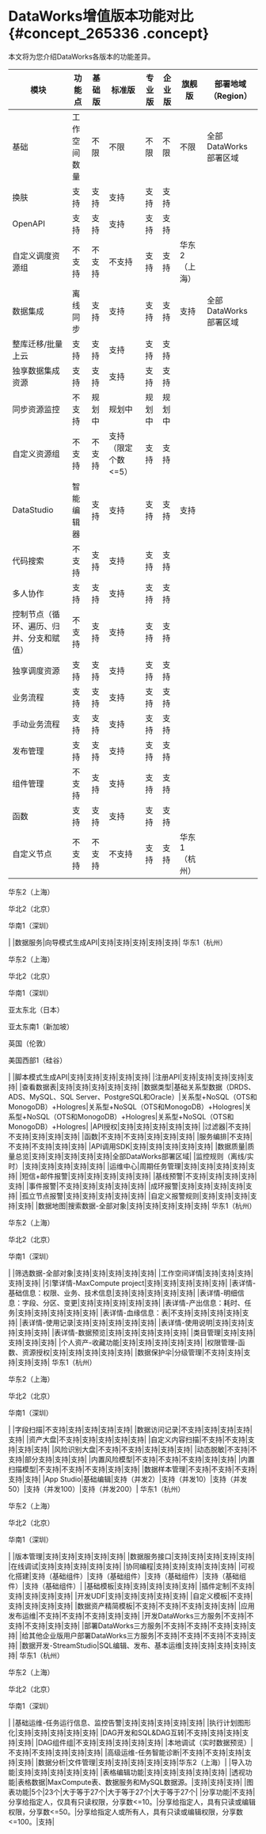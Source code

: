 # DataWorks增值版本功能对比 {#concept_265336 .concept}

本文将为您介绍DataWorks各版本的功能差异。

|模块|功能点|基础版|标准版|专业版|企业版|旗舰版|部署地域（Region）|
|--|---|---|---|---|---|---|------------|
|基础|工作空间数量|不限|不限|不限|不限|不限|全部DataWorks部署区域|
|换肤|支持|支持|支持|支持|支持|
|OpenAPI|支持|支持|支持|支持|支持|
|自定义调度资源组|不支持|不支持|不支持|支持|支持|华东2（上海）|
|数据集成|离线同步|支持|支持|支持|支持|支持|全部DataWorks部署区域|
|整库迁移/批量上云|支持|支持|支持|支持|支持|
|独享数据集成资源|支持|支持|支持|支持|支持|
|同步资源监控|不支持|规划中|规划中|规划中|规划中|
|自定义资源组|不支持|不支持|支持（限定个数<=5）|支持|支持|
|DataStudio|智能编辑器|支持|支持|支持|支持|支持|
|代码搜索|不支持|支持|支持|支持|支持|
|多人协作|支持|支持|支持|支持|支持|
|控制节点（循环、遍历、归并、分支和赋值）|不支持|支持|支持|支持|支持|
|独享调度资源|支持|支持|支持|支持|支持|
|业务流程|支持|支持|支持|支持|支持|
|手动业务流程|支持|支持|支持|支持|支持|
|发布管理|支持|支持|支持|支持|支持|
|组件管理|不支持|支持|支持|支持|支持|
|函数|支持|支持|支持|支持|支持|
|自定义节点|不支持|不支持|不支持|支持|支持| 华东1（杭州）

 华东2（上海）

 华北2（北京）

 华南1（深圳）

 |
|数据服务|向导模式生成API|支持|支持|支持|支持|支持| 华东1（杭州）

 华东2（上海）

 华北2（北京）

 华南1（深圳）

 亚太东北（日本）

 亚太东南1（新加坡）

 英国（伦敦）

 美国西部1（硅谷）

 |
|脚本模式生成API|支持|支持|支持|支持|支持|
|注册API|支持|支持|支持|支持|支持|
|查看数据表|支持|支持|支持|支持|支持|
|数据类型|基础关系型数据（DRDS、ADS、MySQL、SQL Server、PostgreSQL和Oracle）|关系型+NoSQL（OTS和MonogoDB）+Hologres|关系型+NoSQL（OTS和MonogoDB）+Hologres|关系型+NoSQL（OTS和MonogoDB）+Hologres|关系型+NoSQL（OTS和MonogoDB）+Hologres|
|API授权|支持|支持|支持|支持|支持|
|过滤器|不支持|不支持|支持|支持|支持|
|函数|不支持|不支持|支持|支持|支持|
|服务编排|不支持|不支持|不支持|支持|支持|
|API调用SDK|支持|支持|支持|支持|支持|
|数据质量|质量总览|支持|支持|支持|支持|支持|全部DataWorks部署区域|
|监控规则（离线/实时）|支持|支持|支持|支持|支持|
|运维中心|周期任务管理|支持|支持|支持|支持|支持|
|短信+邮件报警|支持|支持|支持|支持|支持|
|基线预警|不支持|支持|支持|支持|支持|
|事件报警|不支持|支持|支持|支持|支持|
|成环报警|支持|支持|支持|支持|支持|
|孤立节点报警|支持|支持|支持|支持|支持|
|自定义报警规则|支持|支持|支持|支持|支持|
|数据地图|搜索数据-全部对象|支持|支持|支持|支持|支持| 华东1（杭州）

 华东2（上海）

 华北2（北京）

 华南1（深圳）

 |
|筛选数据-全部对象|支持|支持|支持|支持|支持|
|工作空间详情|支持|支持|支持|支持|支持|
|引擎详情-MaxCompute project|支持|支持|支持|支持|支持|
|表详情-基础信息：权限、业务、技术信息|支持|支持|支持|支持|支持|
|表详情-明细信息：字段、分区、变更|支持|支持|支持|支持|支持|
|表详情-产出信息：耗时、任务|支持|支持|支持|支持|支持|
|表详情-血缘信息：表|不支持|支持|支持|支持|支持|
|表详情-使用记录|支持|支持|支持|支持|支持|
|表详情-使用说明|支持|支持|支持|支持|支持|
|表详情-数据预览|支持|支持|支持|支持|支持|
|类目管理|支持|支持|支持|支持|支持|
|个人资产-收藏功能|支持|支持|支持|支持|支持|
|权限管理-函数、资源授权|支持|支持|支持|支持|支持|
|数据保护伞|分级管理|不支持|支持|支持|支持|支持| 华东1（杭州）

 华东2（上海）

 华北2（北京）

 华南1（深圳）

 |
|字段扫描|不支持|支持|支持|支持|支持|
|数据访问记录|不支持|支持|支持|支持|支持|
|资产大盘|不支持|支持|支持|支持|支持|
|自定义内容扫描|不支持|不支持|支持|支持|支持|
|风险识别大盘|不支持|不支持|支持|支持|支持|
|动态脱敏|不支持|不支持|部分支持|支持|支持|
|内置风险模型|不支持|不支持|不支持|支持|支持|
|内置扫描模型|不支持|不支持|不支持|支持|支持|
|数据样本管理|不支持|不支持|不支持|支持|支持|
|App Studio|基础编辑|支持（并发2）|支持（并发10）|支持（并发50）|支持（并发100）|支持（并发200）| 华东1（杭州）

 华东2（上海）

 华北2（北京）

 华南1（深圳）

 |
|版本管理|支持|支持|支持|支持|支持|
|数据服务接口|支持|支持|支持|支持|支持|
|在线调试|支持|支持|支持|支持|支持|
|协同编程|支持|支持|支持|支持|支持|
|可视化搭建|支持（基础组件）|支持（基础组件）|支持（基础组件）|支持（基础组件）|支持（基础组件）|
|基础模板|支持|支持|支持|支持|支持|
|插件定制|不支持|支持|支持|支持|支持|
|开发UDF|支持|支持|支持|支持|支持|
|自定义模板|不支持|支持|支持|支持|支持|
|数据资产精简模板|不支持|不支持|不支持|支持|支持|
|应用发布运维|不支持|不支持|不支持|支持|支持|
|开发DataWorks三方服务|不支持|不支持|不支持|支持|支持|
|部署DataWorks三方服务|不支持|不支持|不支持|支持|支持|
|给其他企业版用户部署DataWorks三方服务|不支持|不支持|不支持|不支持|支持|
|数据开发-StreamStudio|SQL编辑、发布、基本运维|支持|支持|支持|支持|支持| 华东1（杭州）

 华东2（上海）

 华北2（北京）

 华南1（深圳）

 |
|基础运维-任务运行信息、监控告警|支持|支持|支持|支持|支持|
|执行计划图形化|支持|支持|支持|支持|支持|
|DAG开发和SQL&DAG互转|不支持|支持|支持|支持|支持|
|DAG组件组|不支持|支持|支持|支持|支持|
|本地调试（实时数据预览）|不支持|不支持|支持|支持|支持|
|高级运维-任务智能诊断|不支持|不支持|支持|支持|支持|
|数据分析|文件管理|支持|支持|支持|支持|支持|华东2（上海）|
|导入功能|支持|支持|支持|支持|支持|
|表格编辑功能|支持|支持|支持|支持|支持|
|透视功能|表格数据|MaxCompute表、数据服务和MySQL数据源。|支持|支持|支持|
|图表功能|5个|23个|大于等于27个|大于等于27个|大于等于27个|
|分享功能|不支持|分享给指定人，仅具有只读权限，分享数<=10。|分享给指定人，具有只读或编辑权限，分享数<=50。|分享给指定人或所有人，具有只读或编辑权限，分享数<=100。|支持|

